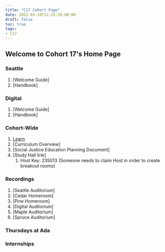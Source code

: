 ```yaml
---
title: "C17 Cohort Page"
date: 2022-03-10T12:15:29-08:00
draft: false
toc: true
tags:
- C17
---
```

## Welcome to Cohort 17's Home Page

### Seattle
1. [Welcome Guide]
2. [Handbook]

### Digital
1. [Welcome Guide]
2. [Handbook]

### Cohort-Wide
1. [Learn](https://learn-2.galvanize.com/cohorts/3166)
2. [Curriculum Overview]
3. [Social Justice Education Planning Document]
4. [Study Hall link]
   1. Host Key: 235013 (Someone needs to claim Host in order to create breakout rooms)

### Recordings
1. [Seattle Auditorium]
2. [Cedar Homeroom]
3. [Pine Homeroom]
4. [Digital Auditorium]
5. [Maple Auditorium]
6. [Spruce Auditorium]


### Thursdays at Ada


### Internships

